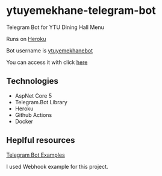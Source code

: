 # ytuyemekhane-telegram-bot
Telegram Bot for YTU Dining Hall Menu

Runs on [Heroku](https://ytu-yemekhane-telegram-bot.herokuapp.com)

Bot username is [ytuyemekhanebot](https://t.me/ytuyemekhanebot)

You can access it with click [here](https://t.me/ytuyemekhanebot)

## Technologies

* AspNet Core 5
* Telegram.Bot Library
* Heroku 
* Github Actions 
* Docker

## Heplful resources

[Telegram Bot Examples](https://github.com/TelegramBots/Telegram.Bot.Examples)

I used Webhook example for this project.
